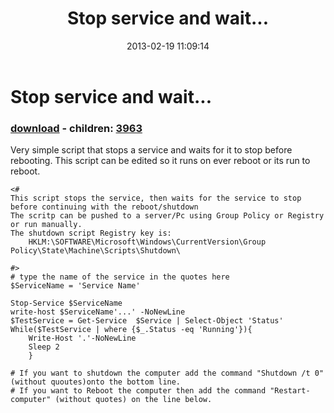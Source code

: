 ﻿---
pid:            3962
poster:         AdrianWoodrup
title:          Stop service and wait...
date:           2013-02-19 11:09:14
format:         posh
parent:         0
parent:         0
children:       3963
---

# Stop service and wait...

### [download](3962.ps1) - children: [3963](3963.md)

Very simple script that stops a service and waits for it to stop before rebooting. This script can be edited so it runs on ever reboot or its run to reboot. 

```posh
<# 
This script stops the service, then waits for the service to stop before continuing with the reboot/shutdown 
The scritp can be pushed to a server/Pc using Group Policy or Registry or run manually.
The shutdown script Registry key is:
	HKLM:\SOFTWARE\Microsoft\Windows\CurrentVersion\Group Policy\State\Machine\Scripts\Shutdown\

#>
# type the name of the service in the quotes here
$ServiceName = 'Service Name'

Stop-Service $ServiceName
write-host $ServiceName'...' -NoNewLine
$TestService = Get-Service  $Service | Select-Object 'Status'
While($TestService | where {$_.Status -eq 'Running'}){	
	Write-Host '.'-NoNewLine 
	Sleep 2	
	}
	
# If you want to shutdown the computer add the command "Shutdown /t 0" (without quoutes)onto the bottom line.
# If you want to Reboot the computer then add the command "Restart-computer" (without quotes) on the line below.
```
